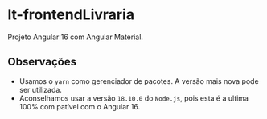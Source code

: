 # lt-frontendLivraria

Projeto Angular 16 com Angular Material.

## Observações

* Usamos o `yarn` como gerenciador de pacotes. A versão mais nova pode ser utilizada.
* Aconselhamos usar a versão `18.10.0` do `Node.js`, pois esta é a ultima 100% com patível com o Angular 16.

